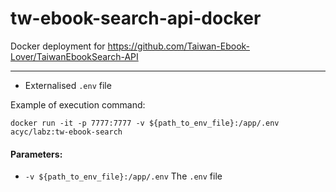 # tw-ebook-search-api-docker

Docker deployment for https://github.com/Taiwan-Ebook-Lover/TaiwanEbookSearch-API

---
- Externalised `.env` file

Example of execution command:
```
docker run -it -p 7777:7777 -v ${path_to_env_file}:/app/.env acyc/labz:tw-ebook-search
```

#### Parameters:
- `-v ${path_to_env_file}:/app/.env` The `.env` file
